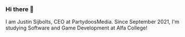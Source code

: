 ### Hi there 👋

I am Justin Sijbolts, CEO at PartydoosMedia.
Since September 2021, I'm studying Software and Game Development at Alfa College!
